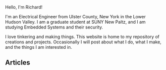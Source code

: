 Hello, I'm Richard!

I'm an Electrical Engineer from Ulster County, New York in the Lower Hudson Valley. I am a graduate student at SUNY New Paltz, and I am studying Embedded Systems and their security.

I love tinkering and making things. This website is home to my repository of creations and projects. Occasionally I will post about what I do, what I make, and the things I am interested in.

## Articles

